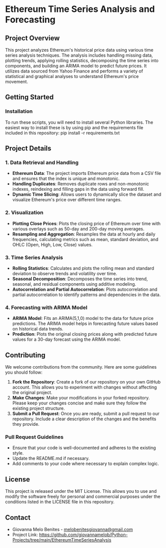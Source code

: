 # Ethereum Time Series Analysis and Forecasting

## Project Overview
This project analyzes Ethereum's historical price data using various time series analysis techniques. The analysis includes handling missing data, plotting trends, applying rolling statistics, decomposing the time series into components, and building an ARIMA model to predict future prices. It utilizes data sourced from Yahoo Finance and performs a variety of statistical and graphical analyses to understand Ethereum's price movement.

## Getting Started

### Installation
To run these scripts, you will need to install several Python libraries. The easiest way to install these is by using pip and the requirements file included in this repository:
pip install -r requirements.txt

## Project Details

### 1. Data Retrieval and Handling
- **Ethereum Data**: The project imports Ethereum price data from a CSV file and ensures that the index is unique and monotonic.
- **Handling Duplicates**: Removes duplicate rows and non-monotonic indexes, reindexing and filling gaps in the data using forward fill.
- **Dynamic Time Slicing**: Allows users to dynamically slice the dataset and visualize Ethereum's price over different time ranges.

### 2. Visualization
- **Plotting Close Prices**: Plots the closing price of Ethereum over time with various overlays such as 50-day and 200-day moving averages.
- **Resampling and Aggregation**: Resamples the data at hourly and daily frequencies, calculating metrics such as mean, standard deviation, and OHLC (Open, High, Low, Close) values.

### 3. Time Series Analysis
- **Rolling Statistics**: Calculates and plots the rolling mean and standard deviation to observe trends and volatility over time.
- **Seasonal Decomposition**: Decomposes the time series into trend, seasonal, and residual components using additive modeling.
- **Autocorrelation and Partial Autocorrelation**: Plots autocorrelation and partial autocorrelation to identify patterns and dependencies in the data.

### 4. Forecasting with ARIMA Model
- **ARIMA Model**: Fits an ARIMA(5,1,0) model to the data for future price predictions. The ARIMA model helps in forecasting future values based on historical data trends.
- **Prediction**: Plots the original closing prices along with predicted future values for a 30-day forecast using the ARIMA model.

## Contributing
We welcome contributions from the community. Here are some guidelines you should follow:

1. **Fork the Repository**: Create a fork of our repository on your own GitHub account. This allows you to experiment with changes without affecting the original project.
2. **Make Changes**: Make your modifications in your forked repository. Please keep your changes concise and make sure they follow the existing project structure.
3. **Submit a Pull Request**: Once you are ready, submit a pull request to our repository. Include a clear description of the changes and the benefits they provide.

### Pull Request Guidelines
- Ensure that your code is well-documented and adheres to the existing style.
- Update the README.md if necessary.
- Add comments to your code where necessary to explain complex logic.

## License
This project is released under the MIT License. This allows you to use and modify the software freely for personal and commercial purposes under the conditions listed in the LICENSE file in this repository.

## Contact
- Giovanna Melo Benites - melobenitesgiovanna@gmail.com
- Project Link: https://github.com/giovannamelob/Python-Projects/tree/main/EthereumTimeSeriesAnalysis
